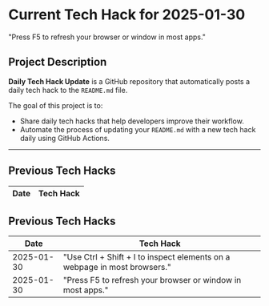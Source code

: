 # Current Tech Hack for 2025-01-30
"Press F5 to refresh your browser or window in most apps."


## Project Description
**Daily Tech Hack Update** is a GitHub repository that automatically posts a daily tech hack to the `README.md` file.

The goal of this project is to:
- Share daily tech hacks that help developers improve their workflow.
- Automate the process of updating your `README.md` with a new tech hack daily using GitHub Actions.

---

## Previous Tech Hacks

| Date         | Tech Hack                                        |
|--------------|--------------------------------------------------|
## Previous Tech Hacks

| Date         | Tech Hack                                        |
|--------------|--------------------------------------------------|
| 2025-01-30 | "Use Ctrl + Shift + I to inspect elements on a webpage in most browsers." |
| 2025-01-30 | "Press F5 to refresh your browser or window in most apps." |
